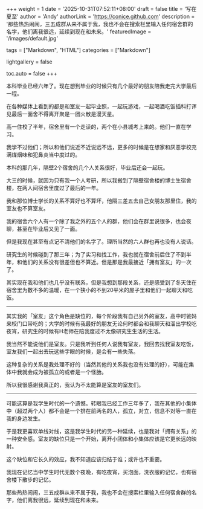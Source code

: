 +++
weight = 1
date = '2025-10-31T07:52:11+08:00'
draft = false
title = '写在夏至'
author = 'Andy'
authorLink = 'https://conice.github.com'
description = '那些热热闹闹，三五成群从来不属于我，我也不会在搜索栏里输入任何宿舍群的名字，他们离我很远，延续到现在和未来。'
featuredImage = '/images/default.jpg'

tags = ["Markdown", "HTML"]
categories = ["Markdown"]

lightgallery = false

toc.auto = false
+++

本科毕业已经六年了。现在想到毕业的时候只有几个最好的朋友陪我走完大学最后一程。

在各种媒体上看到的都是和室友一起毕业照，一起玩游戏，一起喝酒吃饭插科打诨见最后一面舍不得离开聚是一团火散是漫天星。

高一住校了半年，宿舍里有一个走读的，两个在小县城考上来的。他们一直在学习。

我学不过他们；所以和他们说近不近说远不远，更多的时候是在想家和厌恶学校充满煤烟味和犯鼻炎当中度过的。

本科的那几年，隔壁2个宿舍的几个人关系很好，毕业后还会一起玩。

大三的时候，就因为只有我一个人考研，所以我搬到了隔壁宿舍楼的博士生宿舍楼，在两人间宿舍里度过了最后的一年。

我和那位博士学长的关系不算好也不算坏，他隔三差五去自己女朋友那里住，我的室友也不算室友。

我的宿舍六个人有一个除了我之外的五个人的群，他们会在群里说很多，也会夜聊，甚至在毕业后又见了一面。

但是我现在甚至有点记不清他们的名字了。理所当然的六人群也再也没有人说话。

研究生的时候碰到了那三年；为了实习和找工作，我也就在宿舍前后住了不到半年，和他们的关系没有很差但也不算近。但是那是我最接近「拥有室友」的一次了。

其实现在我和他们也几乎没有联系，但是我想到那段关系，还是感受到了冬天住在宿舍里为数不多的温暖，在一个狭小的不到20平米的屋子里和他们一起聊天和吃饭。

---


其实我的「室友」这个角色是缺位的，每个阶段我有自己另外的室友，高中时爸妈来校门口带吃的；大学的时候有我最好的朋友无论何时都会和我聊天和溜出学校吃夜宵，研究生的时候有H老师在陪我度过不太像研究生生活的生活。

我当然不能说他们是室友。只是我听到任何人说我有室友，我回去找我室友吃饭，室友我们一起出去玩这些字眼的时候，是会有一些失落。

这种复杂的关系是我处理不好的（当然其他的关系我也没有处理的好），可能在集体中我就会成为被孤立的或者是一个怪胎。

所以我很感谢我真正的，我认为不太能算是室友的室友们。

---

可能这算是我学生时代的一个遗憾。转眼我已经工作三年多了，我在其他的小集体中（超过两个人）都不会是一个排在前两名的人，孤立，对立，信息不对等一直在我的身边发生。

于是我更喜欢单线对线，这是我学生时代的另一种延续，也是我对「拥有关系」的一种安全感。室友的缺位只是一个开始，离开小团体和小集体应该是它更长远的映射。

这个缺位和它长久的效应，我不知道应该归结于谁；或许也不重要。

我现在记忆当中学生时代无数个夜晚，有吃夜宵，买泡面，洗衣服的记忆，也有宿舍楼下散步的记忆。

那些热热闹闹，三五成群从来不属于我，我也不会在搜索栏里输入任何宿舍群的名字，他们离我很远，延续到现在和未来。 
